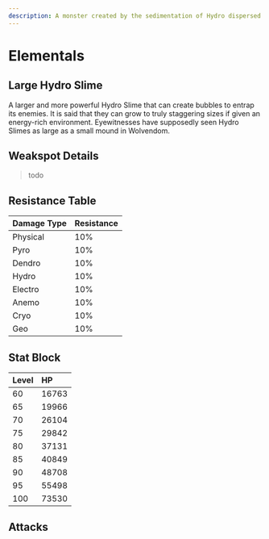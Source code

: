 ```yaml
---
description: A monster created by the sedimentation of Hydro dispersed throughout nature..
---
```


# Elementals

## Large Hydro Slime

A larger and more powerful Hydro Slime that can create bubbles to entrap its enemies. It is said that they can grow to truly staggering sizes if given an energy-rich environment. Eyewitnesses have supposedly seen Hydro Slimes as large as a small mound in Wolvendom.

## Weakspot Details

> todo

## Resistance Table

| Damage Type | Resistance |
| :--- | :--- |
| Physical | 10% |
| Pyro | 10% |
| Dendro | 10% |
| Hydro | 10% |
| Electro | 10% |
| Anemo | 10% |
| Cryo | 10% |
| Geo | 10% |

## Stat Block

| Level | HP |
| :--- | :--- |
| 60 | 16763 |
| 65 | 19966 |
| 70 | 26104 |
| 75 | 29842 |
| 80 | 37131 |
| 85 | 40849 |
| 90 | 48708 |
| 95 | 55498 |
| 100 | 73530 |

## Attacks

